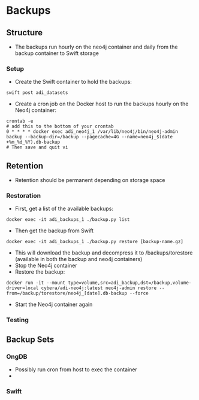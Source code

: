 # Backups
## Structure
* The backups run hourly on the neo4j container and daily from the backup container to Swift storage
### Setup
* Create the Swift container to hold the backups:
```
swift post adi_datasets
```
* Create a cron job on the Docker host to run the backups hourly on the Neo4j container:
```
crontab -e
# add this to the bottom of your crontab
0 * * * * docker exec adi_neo4j_1 /var/lib/neo4j/bin/neo4j-admin backup --backup-dir=/backup --pagecache=4G --name=neo4j_$(date +%m_%d_%Y).db-backup
# Then save and quit vi
```

## Retention
* Retention should be permanent depending on storage space
### Restoration
* First, get a list of the available backups:
```
docker exec -it adi_backups_1 ./backup.py list
```
* Then get the backup from Swift
```
docker exec -it adi_backups_1 ./backup.py restore [backup-name.gz]
```
* This will download the backup and decompress it to /backups/torestore (available in both the backup and neo4j containers)
* Stop the Neo4j container
* Restore the backup:
```
docker run -it --mount type=volume,src=adi_backup,dst=/backup,volume-driver=local cybera/adi-neo4j:latest neo4j-admin restore --from=/backup/torestore/neo4j_[date].db-backup --force
```
* Start the Neo4j container again

### Testing

## Backup Sets
### OngDB
* Possibly run cron from host to exec the container
* 
### Swift
## 
